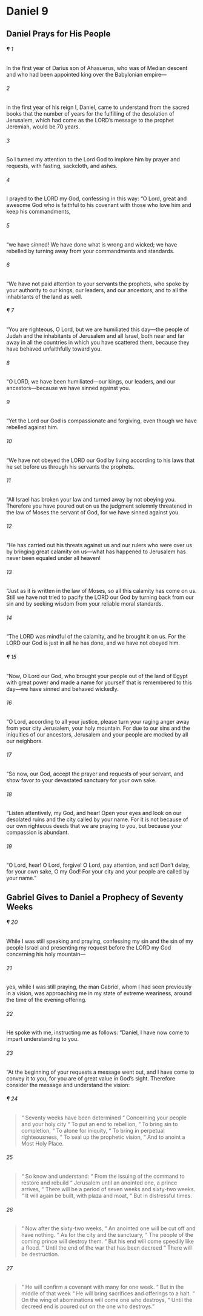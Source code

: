 # Daniel 9
## Daniel Prays for His People
###### ¶ 1
In the first year of Darius son of Ahasuerus, who was of Median descent and who had been appointed king over the Babylonian empire—
###### 2
in the first year of his reign I, Daniel, came to understand from the sacred books that the number of years for the fulfilling of the desolation of Jerusalem, which had come as the LORD’s message to the prophet Jeremiah, would be 70 years.
###### 3
So I turned my attention to the Lord God to implore him by prayer and requests, with fasting, sackcloth, and ashes.
###### 4
I prayed to the LORD my God, confessing in this way:
“O Lord, great and awesome God who is faithful to his covenant with those who love him and keep his commandments,
###### 5
“we have sinned! We have done what is wrong and wicked; we have rebelled by turning away from your commandments and standards.
###### 6
“We have not paid attention to your servants the prophets, who spoke by your authority to our kings, our leaders, and our ancestors, and to all the inhabitants of the land as well.
###### ¶ 7
“You are righteous, O Lord, but we are humiliated this day—the people of Judah and the inhabitants of Jerusalem and all Israel, both near and far away in all the countries in which you have scattered them, because they have behaved unfaithfully toward you.
###### 8
“O LORD, we have been humiliated—our kings, our leaders, and our ancestors—because we have sinned against you.
###### 9
“Yet the Lord our God is compassionate and forgiving, even though we have rebelled against him.
###### 10
“We have not obeyed the LORD our God by living according to his laws that he set before us through his servants the prophets.
###### 11
“All Israel has broken your law and turned away by not obeying you. Therefore you have poured out on us the judgment solemnly threatened in the law of Moses the servant of God, for we have sinned against you.
###### 12
“He has carried out his threats against us and our rulers who were over us by bringing great calamity on us—what has happened to Jerusalem has never been equaled under all heaven!
###### 13
“Just as it is written in the law of Moses, so all this calamity has come on us. Still we have not tried to pacify the LORD our God by turning back from our sin and by seeking wisdom from your reliable moral standards.
###### 14
“The LORD was mindful of the calamity, and he brought it on us. For the LORD our God is just in all he has done, and we have not obeyed him.
###### ¶ 15
“Now, O Lord our God, who brought your people out of the land of Egypt with great power and made a name for yourself that is remembered to this day—we have sinned and behaved wickedly.
###### 16
“O Lord, according to all your justice, please turn your raging anger away from your city Jerusalem, your holy mountain. For due to our sins and the iniquities of our ancestors, Jerusalem and your people are mocked by all our neighbors.
###### 17
“So now, our God, accept the prayer and requests of your servant, and show favor to your devastated sanctuary for your own sake.
###### 18
“Listen attentively, my God, and hear! Open your eyes and look on our desolated ruins and the city called by your name. For it is not because of our own righteous deeds that we are praying to you, but because your compassion is abundant.
###### 19
“O Lord, hear! O Lord, forgive! O Lord, pay attention, and act! Don’t delay, for your own sake, O my God! For your city and your people are called by your name.”
## Gabriel Gives to Daniel a Prophecy of Seventy Weeks
###### ¶ 20
While I was still speaking and praying, confessing my sin and the sin of my people Israel and presenting my request before the LORD my God concerning his holy mountain—
###### 21
yes, while I was still praying, the man Gabriel, whom I had seen previously in a vision, was approaching me in my state of extreme weariness, around the time of the evening offering.
###### 22
He spoke with me, instructing me as follows: “Daniel, I have now come to impart understanding to you.
###### 23
“At the beginning of your requests a message went out, and I have come to convey it to you, for you are of great value in God’s sight. Therefore consider the message and understand the vision:
###### ¶ 24
>  “ Seventy weeks have been determined
>  “ Concerning your people and your holy city
>  “ To put an end to rebellion,
>  “ To bring sin to completion,
>  “ To atone for iniquity,
>  “ To bring in perpetual righteousness,
>  “ To seal up the prophetic vision,
>  “ And to anoint a Most Holy Place.
###### 25
>  “ So know and understand:
>  “ From the issuing of the command to restore and rebuild
>  “ Jerusalem until an anointed one, a prince arrives,
>  “ There will be a period of seven weeks and sixty-two weeks.
>  “ It will again be built, with plaza and moat,
>  “ But in distressful times.
###### 26
>  “ Now after the sixty-two weeks,
>  “ An anointed one will be cut off and have nothing.
>  “ As for the city and the sanctuary,
>  “ The people of the coming prince will destroy them.
>  “ But his end will come speedily like a flood.
>  “ Until the end of the war that has been decreed
>  “ There will be destruction.
###### 27
>  “ He will confirm a covenant with many for one week.
>  “ But in the middle of that week
>  “ He will bring sacrifices and offerings to a halt.
>  “ On the wing of abominations will come one who destroys,
>  “ Until the decreed end is poured out on the one who destroys.”
